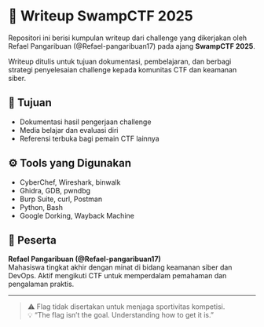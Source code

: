 # 🏴 Writeup SwampCTF 2025

Repositori ini berisi kumpulan writeup dari challenge yang dikerjakan oleh Refael Pangaribuan (@Refael-pangaribuan17) pada ajang **SwampCTF 2025**.

Writeup ditulis untuk tujuan dokumentasi, pembelajaran, dan berbagi strategi penyelesaian challenge kepada komunitas CTF dan keamanan siber.

## 🎯 Tujuan

- Dokumentasi hasil pengerjaan challenge
- Media belajar dan evaluasi diri
- Referensi terbuka bagi pemain CTF lainnya

## ⚙️ Tools yang Digunakan

- CyberChef, Wireshark, binwalk
- Ghidra, GDB, pwndbg
- Burp Suite, curl, Postman
- Python, Bash
- Google Dorking, Wayback Machine

## 👤 Peserta

**Refael Pangaribuan (@Refael-pangaribuan17)**  
Mahasiswa tingkat akhir dengan minat di bidang keamanan siber dan DevOps. Aktif mengikuti CTF untuk memperdalam pemahaman dan pengalaman praktis.

---

> ⚠️ Flag tidak disertakan untuk menjaga sportivitas kompetisi.  
> 💡 “The flag isn’t the goal. Understanding how to get it is.”
